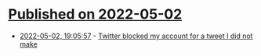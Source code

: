 # [Published on 2022-05-02](index.md)

* [2022-05-02, 19:05:57](https://news.ycombinator.com/item?id=31239403) - [Twitter blocked my account for a tweet I did not make](https://jacquesmattheij.com/twitter-blocked-my-account-for-a-tweet-i-did-not-make/)
